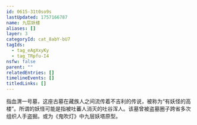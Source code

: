 ```yaml
---
id: 0615-31t0so9s
lastUpdated: 1757166787
name: 九层妖楼
aliases: []
layer: 3
categoryId: cat_8abY-bU7
tagIds:
  - tag_eAgXxyKy
  - tag_TRpfu-I4
nsfw: false
parent: ""
relatedEntries: []
timelineEvents: []
titledLinks: []
---
```


指血渭一号墓，这座古墓在藏族人之间流传着不吉利的传说，被称为“有妖怪的高楼”。所谓的妖怪可能是指被吐蕃人消灭的吐谷浑人。该墓曾被盗墓圈子跨省多次组织人手盗掘。或为《鬼吹灯》中九层妖塔原型。
